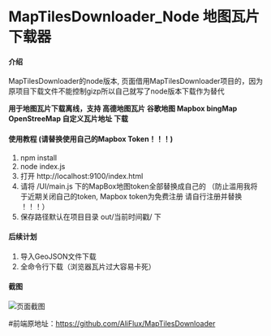 # MapTilesDownloader_Node  地图瓦片下载器

#### 介绍
MapTilesDownloader的node版本, 页面借用MapTilesDownloader项目的，因为原项目下载文件不能控制gizp所以自己就写了node版本下载作为替代

**用于地图瓦片下载离线，支持 高德地图瓦片 谷歌地图 Mapbox bingMap OpenStreeMap  自定义瓦片地址 下载**
 

#### 使用教程  (请替换使用自己的Mapbox Token！！！)

1.  npm install
2.  node index.js
3.  打开 http://localhost:9100/index.html
4.  请将 /UI/main.js 下的MapBox地图token全部替换成自己的 （防止滥用我将于近期关闭自己的token, Mapbox token为免费注册 请自行注册并替换  ！！！）
5.  保存路径默认在项目目录 out/当前时间戳/ 下

#### 后续计划
  1. 导入GeoJSON文件下载
  2. 全命令行下载（浏览器瓦片过大容易卡死）

#### 截图
![页面截图](https://foruda.gitee.com/images/1666339299101837814/2cf41a75_2258377.png "企业微信截图_16663392713916.png")



#前端原地址：https://github.com/AliFlux/MapTilesDownloader